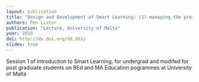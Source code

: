 ```yaml
---
layout: publication
title: "Design and Development of Smart Learning: (1) managing the project"
authors: Pen Lister
publication: "Lecture, University of Malta"
year: 2019
doi: http://dx.doi.org/XX.XXX/
slides: true
---
```


Session 1 of Introduction to Smart Learning, for undergrad and modifed for post graduiate students on BEd and MA Education pogrammes at University of Malta